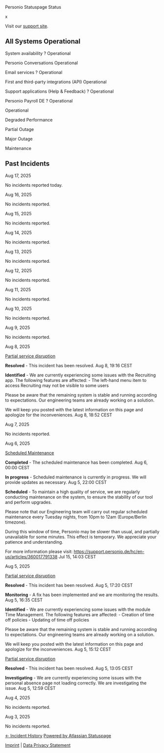 Personio Statuspage Status

[](https://www.personio.de/)

[](https://status.personio.de/#)

[](https://status.personio.de/#updates-dropdown-support)  x

 Visit our [support site](https://support.personio.de/hc/en-us).

 All Systems Operational
----------

 System availability ?  Operational

 Personio Conversations  Operational

 Email services ?  Operational

 First and third-party integrations (API)  Operational

 Support applications (Help & Feedback) ?  Operational

 Personio Payroll DE ?  Operational

 Operational

 Degraded Performance

 Partial Outage

 Major Outage

 Maintenance

Past Incidents
----------

Aug 17, 2025

No incidents reported today.

Aug 16, 2025

No incidents reported.

Aug 15, 2025

No incidents reported.

Aug 14, 2025

No incidents reported.

Aug 13, 2025

No incidents reported.

Aug 12, 2025

No incidents reported.

Aug 11, 2025

No incidents reported.

Aug 10, 2025

No incidents reported.

Aug  9, 2025

No incidents reported.

Aug  8, 2025

[Partial service disruption](https://status.personio.de/incidents/6scw7vbd978v)

**Resolved** - This incident has been resolved.
 Aug  8, 19:16 CEST

**Identified** - We are currently experiencing some issues with the Recruiting app. The following features are affected:
\- The left-hand menu item to access Recruiting may not be visible to some users

Please be aware that the remaining system is stable and running according to expectations. Our engineering teams are already working on a solution.

We will keep you posted with the latest information on this page and apologize for the inconveniences.
 Aug  8, 18:52 CEST

Aug  7, 2025

No incidents reported.

Aug  6, 2025

[Scheduled Maintenance](https://status.personio.de/incidents/tj62x0z942ym)

**Completed** - The scheduled maintenance has been completed.
 Aug  6, 00:00 CEST

**In progress** - Scheduled maintenance is currently in progress. We will provide updates as necessary.
 Aug  5, 22:00 CEST

**Scheduled** - To maintain a high quality of service, we are regularly conducting maintenance on the system, to ensure the stability of our tool and perform upgrades.

Please note that our Engineering team will carry out regular scheduled maintenance every Tuesday nights, from 10pm to 12am (Europe/Berlin timezone).

During this window of time, Personio may be slower than usual, and partially unavailable for some minutes. This effect is temporary. We appreciate your patience and understanding.

For more information please visit: <https://support.personio.de/hc/en-us/articles/360017791338>
 Jul 15, 14:03 CEST

Aug  5, 2025

[Partial service disruption](https://status.personio.de/incidents/jf07khhd5x8k)

**Resolved** - This incident has been resolved.
 Aug  5, 17:20 CEST

**Monitoring** - A fix has been implemented and we are monitoring the results.
 Aug  5, 16:35 CEST

**Identified** - We are currently experiencing some issues with the module Time Management. The following features are affected:
\- Creation of time off policies
\- Updating of time off policies

Please be aware that the remaining system is stable and running according to expectations. Our engineering teams are already working on a solution.

We will keep you posted with the latest information on this page and apologize for the inconveniences.
 Aug  5, 15:12 CEST

[Partial service disruption](https://status.personio.de/incidents/tcxkflvvcq65)

**Resolved** - This incident has been resolved.
 Aug  5, 13:05 CEST

**Investigating** - We are currently experiencing some issues with the personal absence page not loading correctly. We are investigating the issue.
 Aug  5, 12:59 CEST

Aug  4, 2025

No incidents reported.

Aug  3, 2025

No incidents reported.

[← Incident History](https://status.personio.de/history) [Powered by Atlassian Statuspage](https://www.atlassian.com/software/statuspage?utm_campaign=status.personio.de&utm_content=SP-notifications&utm_medium=powered-by&utm_source=inapp)

[Imprint](https://www.personio.de/impressum/) | [Data Privacy Statement](https://www.personio.de/datenschutzerklaerung/)
